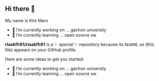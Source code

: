 ## Hi there 👋
My name is Kim Maro
- 🔭 I’m currently working on ... gachon university
- 🌱 I’m currently learning ... open source sw

**rlaakfh91/rlaakfh91** is a ✨ _special_ ✨ repository because its `README.md` (this file) appears on your GitHub profile.

Here are some ideas to get you started:

- 🔭 I’m currently working on ... gachon university
- 🌱 I’m currently learning ... open source sw
